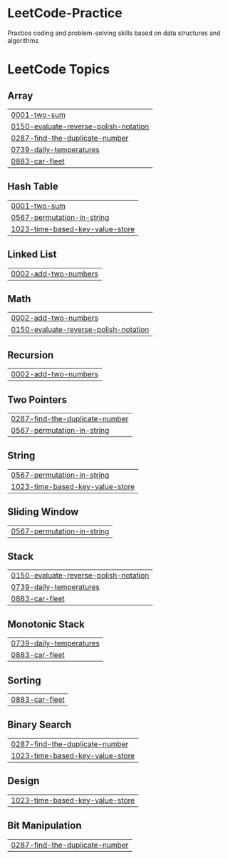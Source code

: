 # LeetCode-Practice

Practice coding and problem-solving skills based on data structures and algorithms


<!---LeetCode Topics Start-->
# LeetCode Topics
## Array
|  |
| ------- |
| [0001-two-sum](https://github.com/KaurInTech/Practice-Problem-Solving/tree/master/0001-two-sum) |
| [0150-evaluate-reverse-polish-notation](https://github.com/KaurInTech/Practice-Problem-Solving/tree/master/0150-evaluate-reverse-polish-notation) |
| [0287-find-the-duplicate-number](https://github.com/KaurInTech/Practice-Problem-Solving/tree/master/0287-find-the-duplicate-number) |
| [0739-daily-temperatures](https://github.com/KaurInTech/Practice-Problem-Solving/tree/master/0739-daily-temperatures) |
| [0883-car-fleet](https://github.com/KaurInTech/Practice-Problem-Solving/tree/master/0883-car-fleet) |
## Hash Table
|  |
| ------- |
| [0001-two-sum](https://github.com/KaurInTech/Practice-Problem-Solving/tree/master/0001-two-sum) |
| [0567-permutation-in-string](https://github.com/KaurInTech/Practice-Problem-Solving/tree/master/0567-permutation-in-string) |
| [1023-time-based-key-value-store](https://github.com/KaurInTech/Practice-Problem-Solving/tree/master/1023-time-based-key-value-store) |
## Linked List
|  |
| ------- |
| [0002-add-two-numbers](https://github.com/KaurInTech/Practice-Problem-Solving/tree/master/0002-add-two-numbers) |
## Math
|  |
| ------- |
| [0002-add-two-numbers](https://github.com/KaurInTech/Practice-Problem-Solving/tree/master/0002-add-two-numbers) |
| [0150-evaluate-reverse-polish-notation](https://github.com/KaurInTech/Practice-Problem-Solving/tree/master/0150-evaluate-reverse-polish-notation) |
## Recursion
|  |
| ------- |
| [0002-add-two-numbers](https://github.com/KaurInTech/Practice-Problem-Solving/tree/master/0002-add-two-numbers) |
## Two Pointers
|  |
| ------- |
| [0287-find-the-duplicate-number](https://github.com/KaurInTech/Practice-Problem-Solving/tree/master/0287-find-the-duplicate-number) |
| [0567-permutation-in-string](https://github.com/KaurInTech/Practice-Problem-Solving/tree/master/0567-permutation-in-string) |
## String
|  |
| ------- |
| [0567-permutation-in-string](https://github.com/KaurInTech/Practice-Problem-Solving/tree/master/0567-permutation-in-string) |
| [1023-time-based-key-value-store](https://github.com/KaurInTech/Practice-Problem-Solving/tree/master/1023-time-based-key-value-store) |
## Sliding Window
|  |
| ------- |
| [0567-permutation-in-string](https://github.com/KaurInTech/Practice-Problem-Solving/tree/master/0567-permutation-in-string) |
## Stack
|  |
| ------- |
| [0150-evaluate-reverse-polish-notation](https://github.com/KaurInTech/Practice-Problem-Solving/tree/master/0150-evaluate-reverse-polish-notation) |
| [0739-daily-temperatures](https://github.com/KaurInTech/Practice-Problem-Solving/tree/master/0739-daily-temperatures) |
| [0883-car-fleet](https://github.com/KaurInTech/Practice-Problem-Solving/tree/master/0883-car-fleet) |
## Monotonic Stack
|  |
| ------- |
| [0739-daily-temperatures](https://github.com/KaurInTech/Practice-Problem-Solving/tree/master/0739-daily-temperatures) |
| [0883-car-fleet](https://github.com/KaurInTech/Practice-Problem-Solving/tree/master/0883-car-fleet) |
## Sorting
|  |
| ------- |
| [0883-car-fleet](https://github.com/KaurInTech/Practice-Problem-Solving/tree/master/0883-car-fleet) |
## Binary Search
|  |
| ------- |
| [0287-find-the-duplicate-number](https://github.com/KaurInTech/Practice-Problem-Solving/tree/master/0287-find-the-duplicate-number) |
| [1023-time-based-key-value-store](https://github.com/KaurInTech/Practice-Problem-Solving/tree/master/1023-time-based-key-value-store) |
## Design
|  |
| ------- |
| [1023-time-based-key-value-store](https://github.com/KaurInTech/Practice-Problem-Solving/tree/master/1023-time-based-key-value-store) |
## Bit Manipulation
|  |
| ------- |
| [0287-find-the-duplicate-number](https://github.com/KaurInTech/Practice-Problem-Solving/tree/master/0287-find-the-duplicate-number) |
<!---LeetCode Topics End-->